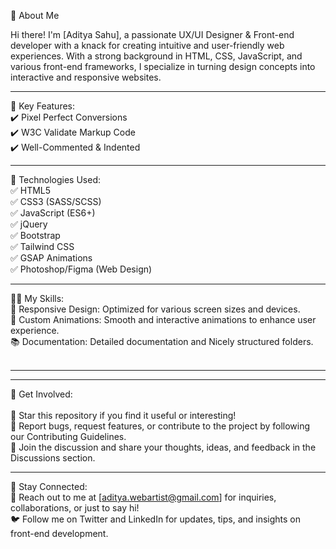 👋 About Me

Hi there! I'm [Aditya Sahu], a passionate UX/UI Designer & Front-end developer with a knack for creating intuitive and user-friendly web experiences. With a strong background in HTML, CSS, JavaScript, and various front-end frameworks, I specialize in turning design concepts into interactive and responsive websites.

____________________

🚀 Key Features: <br>
✔️ Pixel Perfect Conversions <br>
✔️ W3C Validate Markup Code <br>
✔️ Well-Commented & Indented <br>

____________________

🔧 Technologies Used: <br>
✅ HTML5 <br>
✅ CSS3 (SASS/SCSS) <br>
✅ JavaScript (ES6+) <br>
✅ jQuery <br>
✅ Bootstrap <br>
✅ Tailwind CSS <br>
✅ GSAP Animations <br>
✅ Photoshop/Figma (Web Design) <br>
____________________

👩‍💻 My Skills: <br>
🎨 Responsive Design: Optimized for various screen sizes and devices. <br>
🌈 Custom Animations: Smooth and interactive animations to enhance user experience. <br>
📚 Documentation: Detailed documentation and Nicely structured folders. <br>  <br>

____________________________________________________________________________________________________
____________________________________________________________________________________________________


📝 Get Involved: <br> <br>
🌟 Star this repository if you find it useful or interesting! <br>
🐛 Report bugs, request features, or contribute to the project by following our Contributing Guidelines. <br>
💬 Join the discussion and share your thoughts, ideas, and feedback in the Discussions section. <br>

____________________

📣 Stay Connected: <br>
📧 Reach out to me at [aditya.webartist@gmail.com] for inquiries, collaborations, or just to say hi! <br>
🐦 Follow me on Twitter and LinkedIn for updates, tips, and insights on front-end development.
